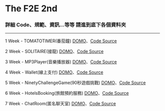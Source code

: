 # The F2E 2nd

### 詳細 Code、規範、資訊...等等 請進到底下各個資料夾

<hr>

1 Week - TOMATOTIMER(番茄鐘) <a href="https://rexhung0302.github.io/The-F2E-Challenge/tomatoTimer/dist/index.html#/index">DOMO</a>、<a href="https://github.com/RexHung0302/The-F2E-Challenge/tree/master/tomatoTimer">Code Source</a>

2 Week - SOLITAIRE(接龍) <a href="https://rexhung0302.github.io/The-F2E-Challenge/solitaire/dist/index.html#/index">DOMO</a>、<a href="https://github.com/RexHung0302/The-F2E-Challenge/tree/master/solitaire">Code Source</a>

3 Week - MP3Player(音樂播放器) <a href="https://rexhung0302.github.io/The-F2E-Challenge/mp3player/dist/index.html#/index">DOMO</a>、<a href="https://github.com/RexHung0302/The-F2E-Challenge/tree/master/mp3player">Code Source</a>

4 Week - Wallet(線上支付) <a href="https://rexhung0302.github.io/The-F2E-Challenge/wallet/dist/index.html#/index">DOMO</a>、<a href="https://github.com/RexHung0302/The-F2E-Challenge/tree/master/wallet">Code Source</a>

5 Week - NinetyChallengeGame(90秒遊戲挑戰) <a href="https://rexhung0302.github.io/The-F2E-Challenge/NinetyChallengeGame/index">DOMO</a>、<a href="https://github.com/RexHung0302/The-F2E-Challenge/tree/master/NinetyChallengeGame">Code Source</a>

6 Week - HotelsBooking(旅館預約服務) <a href="https://rexhung0302.github.io/The-F2E-Challenge/hotelsbooking/dist/index.html#/hotelsbooking/index">DOMO</a>、<a href="https://github.com/RexHung0302/The-F2E-Challenge/tree/master/hotelsbooking">Code Source</a>

7 Week - ChatRoom(匿名聊天室) <a href="https://rexhung0302.github.io/The-F2E-Challenge/chatroom/dist/index.html#/login">DOMO</a>、<a href="https://github.com/RexHung0302/The-F2E-Challenge/tree/master/chatroom">Code Source</a>